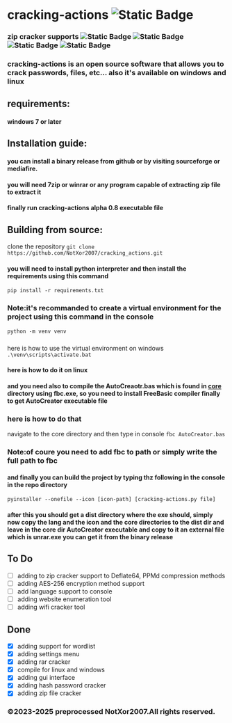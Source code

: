 # cracking-actions ![Static Badge](https://img.shields.io/badge/cracking--actions%20alpha%200.8-red)
### <b>zip cracker supports</b> ![Static Badge](https://img.shields.io/badge/Deflate-blue) ![Static Badge](https://img.shields.io/badge/Deflate64-blue) ![Static Badge](https://img.shields.io/badge/Bzip2-blue) ![Static Badge](https://img.shields.io/badge/LZMA-blue) 
### cracking-actions is an open source software that allows you to crack passwords, files, etc... also it's available on windows and linux
## requirements:
#### windows 7 or later
## Installation guide:
#### you can install a binary release from github or by visiting sourceforge or mediafire.
#### you will need 7zip or winrar or any program capable of extracting zip file to extract it
#### finally run cracking-actions alpha 0.8 executable file
## Building from source:
clone the repository
`git clone https://github.com/NotXor2007/cracking_actions.git`
#### you will need to install python interpreter and then install the requirements using this command
`pip install -r requirements.txt`
### Note:it's recommanded to create a virtual environment for the project using this command in the console
`python -m venv venv`
#####
here is how to use the virtual environment on windows
`.\venv\scripts\activate.bat`
#### here is how to do it on linux
#### and you need also to compile the AutoCreaotr.bas which is found in <u>core</u> directory using fbc.exe, so you need to install FreeBasic compiler finally to get AutoCreator executable file
### here is how to do that
navigate to the core directory and then type in console
`fbc AutoCreator.bas`
### Note:of coure you need to add fbc to path or simply write the full path to fbc
#### and finally you can build the project by typing thz following in the console in the repo directory
`pyinstaller --onefile --icon [icon-path] [cracking-actions.py file]`
#### after this you should get a dist directory where the exe should, simply now copy the lang and the icon and the core directories to the dist dir and leave in the core dir AutoCreator executable and copy to it an external file which is unrar.exe you can get it from the binary release
## To Do
- [ ] adding to zip cracker support to Deflate64, PPMd compression methods
- [ ] adding AES-256 encryption method support
- [ ] add language support to console
- [ ] adding website enumeration tool
- [ ] adding wifi cracker tool

## Done
- [x] adding support for wordlist
- [x] adding settings menu
- [x] adding rar cracker
- [x] compile for linux and windows
- [x] adding gui interface
- [x] adding hash password cracker
- [x] adding zip file cracker
### ©2023-2025 preprocessed NotXor2007.All rights reserved.
